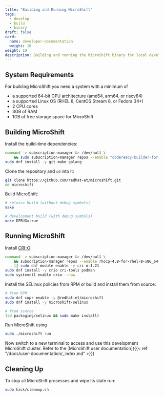 ```yaml
---
title: "Building and Running MicroShift"
tags:
  - develop
  - build
  - binary
draft: false
card:
  name: developer-documentation
  weight: 10
weight: 10
description: Building and running the MicroShift binary for local development
---
```


## System Requirements

For building MicroShift you need a system with a minimum of

- a supported 64-bit CPU architecture (amd64, arm64, or riscv64)
- a supported Linux OS (RHEL 8, CentOS Stream 8, or Fedora 34+)
- 2 CPU cores
- 3GB of RAM
- 1GB of free storage space for MicroShift

## Building MicroShift

Install the build-time dependencies:

```Bash
command -v subscription-manager &> /dev/null \
    && sudo subscription-manager repos --enable "codeready-builder-for-rhel-8-$(uname -m)-rpms"
sudo dnf install -y git make golang
```

Clone the repository and `cd` into it:

```Bash
git clone https://github.com/redhat-et/microshift.git
cd microshift
```

Build MicroShift:

```Bash
# release build (without debug symbols)
make

# development build (with debug symbols)
make DEBUG=true
```

## Running MicroShift

Install [CRI-O](https://github.com/cri-o/cri-o/blob/main/install.md):

```Bash
command -v subscription-manager &> /dev/null \
    && subscription-manager repos --enable rhocp-4.8-for-rhel-8-x86_64-rpms \
    || sudo dnf module enable -y cri-o:1.21
sudo dnf install -y crio cri-tools podman
sudo systemctl enable crio --now
```

Install the SELinux policies from RPM or build and install them from source:

```Bash
# from RPM
sudo dnf copr enable -y @redhat-et/microshift
sudo dnf install -y microshift-selinux

# from source
(cd packaging/selinux && sudo make install)
```

Run MicroShift using

```bash
sudo ./microshift run
```

Now switch to a new terminal to access and use this development MicroShift cluster.
Refer to the [MicroShift user documentation]({{< ref "/docs/user-documentation/_index.md" >}})

## Cleaning Up

To stop all MicroShift processes and wipe its state run:

```Bash
sudo hack/cleanup.sh
```
